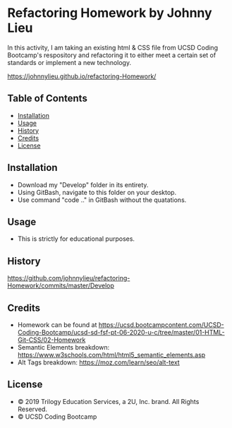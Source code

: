 # Refactoring Homework by Johnny Lieu

In this activity, I am taking an existing html & CSS file from UCSD Coding Bootcamp's respository and refactoring it to either meet a certain set of standards or implement a new technology. 

https://johnnylieu.github.io/refactoring-Homework/

## Table of Contents

* [Installation](#installation)
* [Usage](#usage)
* [History](#history)
* [Credits](#credits)
* [License](#license)


## Installation

* Download my "Develop" folder in its entirety.
* Using GitBash, navigate to this folder on your desktop.
* Use command "code .." in GitBash without the quatations.

## Usage

* This is strictly for educational purposes.

## History

https://github.com/johnnylieu/refactoring-Homework/commits/master/Develop

## Credits

* Homework can be found at https://ucsd.bootcampcontent.com/UCSD-Coding-Bootcamp/ucsd-sd-fsf-pt-06-2020-u-c/tree/master/01-HTML-Git-CSS/02-Homework
* Semantic Elements breakdown: https://www.w3schools.com/html/html5_semantic_elements.asp
* Alt Tags breakdown: https://moz.com/learn/seo/alt-text



## License
 
* © 2019 Trilogy Education Services, a 2U, Inc. brand. All Rights Reserved.
* © UCSD Coding Bootcamp
